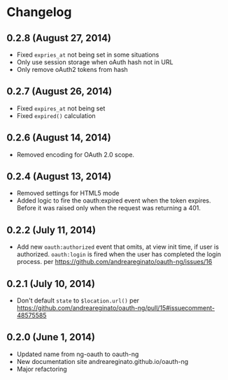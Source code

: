 # Changelog

## 0.2.8 (August 27, 2014)

* Fixed `expries_at` not being set in some situations
* Only use session storage when oAuth hash not in URL
* Only remove oAuth2 tokens from hash

## 0.2.7 (August 26, 2014)

* Fixed `expires_at` not being set
* Fixed `expired()` calculation

## 0.2.6 (August 14, 2014)

* Removed encoding for OAuth 2.0 scope.

## 0.2.4 (August 13, 2014)

* Removed settings for HTML5 mode
* Added logic to fire the oauth:expired event when the token expires. Before it was raised
only when the request was returning a 401.

## 0.2.2 (July 11, 2014)

* Add new `oauth:authorized` event that omits, at view init time, if user is authorized.
`oauth:login` is fired when the user has completed the login process.
per https://github.com/andreareginato/oauth-ng/issues/16


## 0.2.1 (July 10, 2014)

* Don't default `state` to `$location.url()` per https://github.com/andreareginato/oauth-ng/pull/15#issuecomment-48575585

## 0.2.0 (June 1, 2014)

* Updated name from ng-oauth to oauth-ng
* New documentation site andreareginato.github.io/oauth-ng
* Major refactoring
